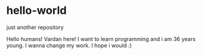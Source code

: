 # hello-world
just another repository

Hello humans!
Vardan here!
I want to learn programming and i am 36 years young. I wanna change my work. I hope i would :)
